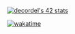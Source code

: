 
<!--
**RouDenr/roudenr** is a ✨ _special_ ✨ repository because its `README.md` (this file) appears on your GitHub profile.

Here are some ideas to get you started:

- 🔭 I’m currently working on ...
- 🌱 I’m currently learning ...
- 👯 I’m looking to collaborate on ...
- 🤔 I’m looking for help with ...
- 💬 Ask me about ...
- 📫 How to reach me: ...
- 😄 Pronouns: ...
- ⚡ Fun fact: ...
-->

[![decordel's 42 stats](https://badge42.vercel.app/api/v2/cl2ev4w6u022209mo1ap43n5e/stats?cursusId=21&coalitionId=104)](https://github.com/JaeSeoKim/badge42)

[![wakatime](https://wakatime.com/badge/user/d832836d-4df9-472f-b83e-7fa9ceb948f9.svg)](https://wakatime.com/@d832836d-4df9-472f-b83e-7fa9ceb948f9)

<!--START_SECTION:waka-->
<!--END_SECTION:waka-->
